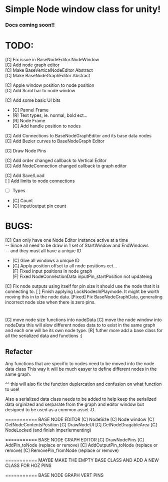 ﻿# Simple Node window class for unity!

### Docs coming soon!!




# TODO:
[C] Fix issue in BaseNodeEditor.NodeWindow  
[C] Add node graph editor  
[C] Make BaseVerticalNodeEditor Abstract  
[C] Make BaseNodeGraphEditor Abstract  

[C] Apple window position to node position  
[C] Add Scrol bar to node window  

[C] Add some basic UI bits  
- [C] Pannel Frame  
- [R] Text types, ie. normal, bold ect...  
- [R] Node Frame  
[C] Add handle position to nodes  

[C] Add Connections to BaseNodeGraphEditor and its base data nodes  
[C] Add Bezier curves to BaseNodeGraph Editor  

[C] Draw Node Pins  

[C] Add order changed callback to Vertical Editor  
[C] Add NodeConnection changed callback to graph editor   

[C] Add Save/Load  
[ ] Add limits to node connections  
- [ ] Types  
- [C] Count  
- [C] input/output pin count  

# BUGS:  
[C] Can only have one Node Editor instance active at a time  
-- Since all need to be draw in 1 set of StartWindow and EndWindows  
-- and they must all have a unique ID  
- [C] Give all windows a unique ID  
- [C] Apply position offset to all node positions ect...  
[F] Fixed input positions in node graph  
[F] Fixed NodeConnectionData inputPin_startPosition not updateing  

[C] Fix node outputs using itself for pin size it should use the node that it is connecting to.
[ ] Finish applying LockNodesInPlaymode. It might be worth moving this in to the node data.
[Fixed] Fix BaseNodeGraphData, generating incorrect node size when there is zero pins.

# ##
[C] move node size functions into nodeData
[C] move the node window into nodeData
this will alow different nodes data to to exist in the same graph and each one will be its own node type.
[R] futher more add a base class for all the serialized data and functions :)

## Refacter
Any functions that are specific to nodes need to be moved into the node data class
This way it will be much easyer to define different nodes in the same graph.

^^ this will also fix the function duplercation and confusion on what function to use!

Also a serialized data class needs to be added to help keep the serialized data 
orginized and serparate from the graph and editor window but designed to be used as a common asset :D.

=========== BASE NODE EDITOR
[C] NodeSize
[C] Node window
[C] GetNodeContentsPosition
[C] DrawNodeUI
[C] GetNodeDragableArea
[C] NodeLocked (and finish imperlermenting)

=========== BASE NODE GRAPH EDITOR
[C] DrawNodePins
[C] AddPin_toNode 			(replace or remove)
[C] AddOutputPin_toNode		(replace or remove)
[C] RemovePin_fromNode		(replace or remove)

=========== MAYBE MAKE THE EMPTY BASE CLASS AND ADD A NEW CLASS FOR HOZ PINS

=========== BASE NODE GRAPH VERT PINS





